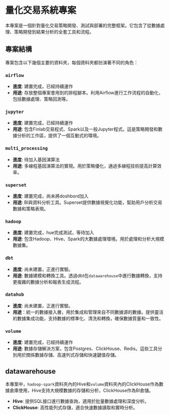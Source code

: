 # 量化交易系統專案

本專案是一個針對量化交易策略開發、測試與部署的完整框架。它包含了從數據處理、策略開發到結果分析的全套工具和流程。

## 專案結構

專案包含以下幾個主要的資料夾，每個資料夾都扮演著不同的角色：

### `airflow`
- **進度**: 建置完成，已經持續運作
- **用途**: 存放整個專案會用到的排程腳本。利用Airflow進行工作流程的自動化，包括數據處理、策略回測等。



### `jupyter`
- **進度**: 建置完成，已經持續運作
- **用途**: 包含Finlab交易程式、Spark以及一般Jupyter程式。這是策略開發和數據分析的工作區，提供了一個互動式的環境。



### `multi_processing`
- **進度**: 待加入基因演算法
- **用途**: 多線程基因演算法的實現。用於策略優化，通過多線程技術提高計算效率。



### `superset`
- **進度**: 建置完成，尚未將doshbord加入
- **用途**: BI與資料分析工具。Superset提供數據視覺化功能，幫助用戶分析交易數據和策略表現。



### `hadoop`
- **進度**: 建置完成，hue完成測試，等待加入
- **用途**: 包含Hadoop、Hive、Spark的大數據處理環境。用於處理和分析大規模數據集。



### `dbt`
- **進度**: 尚未建置，正進行實驗。
- **用途**: 數據建模和轉換工具。透過dbt在`datawarehouse`中進行數據轉換，支持更複雜的數據分析和報表生成流程。


### `datahub`
- **進度**: 尚未建置，正進行實驗。
- **用途**：統一的數據接入層，用於集成和管理來自不同數據源的數據。提供靈活的數據集成功能，支持數據的標準化、清洗和轉換，確保數據質量和一致性。


### `volume`
- **進度**: 建置完成，已經持續運作
- **用途**: 數據存儲解決方案，包含Postgres、ClickHouse、Redis。這些工具分別用於關係數據存儲、高速列式存儲和快速鍵值存儲。




## datawarehouse

本專案中，`hadoop-spark`資料夾內的Hive和`volume`資料夾內的ClickHouse作為數據倉庫使用，Hive支持大規模數據的存儲和分析，ClickHouse作為BI倉儲。

- **Hive**: 提供SQL接口進行數據查詢，適用於批量數據處理和深度分析。
- **ClickHouse**: 高性能列式存儲，適合快速數據讀取和實時分析。




